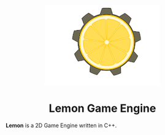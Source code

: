 <p align="center">
	<img src="data/lemon2.svg" width=300 >
</p>

<p><h1 align="center">Lemon Game Engine</h1></p>

**Lemon** is a 2D Game Engine written in C++.

